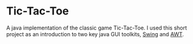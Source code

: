 # Tic-Tac-Toe

A java implementation of the classic game Tic-Tac-Toe. I used this short project as an introduction to two key java GUI toolkits, [Swing](https://docs.oracle.com/javase/7/docs/api/javax/swing/package-summary.html) and [AWT](https://docs.oracle.com/javase/7/docs/api/java/awt/package-summary.html).